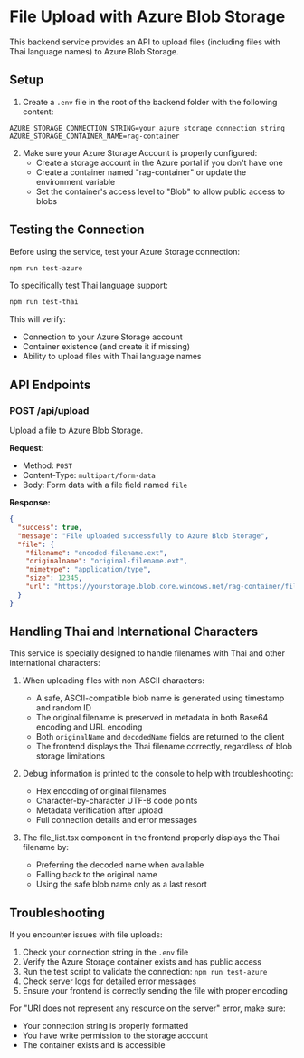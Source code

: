 # File Upload with Azure Blob Storage

This backend service provides an API to upload files (including files with Thai language names) to Azure Blob Storage.

## Setup

1. Create a `.env` file in the root of the backend folder with the following content:

```
AZURE_STORAGE_CONNECTION_STRING=your_azure_storage_connection_string
AZURE_STORAGE_CONTAINER_NAME=rag-container
```

2. Make sure your Azure Storage Account is properly configured:
   - Create a storage account in the Azure portal if you don't have one
   - Create a container named "rag-container" or update the environment variable
   - Set the container's access level to "Blob" to allow public access to blobs

## Testing the Connection

Before using the service, test your Azure Storage connection:

```bash
npm run test-azure
```

To specifically test Thai language support:

```bash
npm run test-thai
```

This will verify:
- Connection to your Azure Storage account
- Container existence (and create it if missing)
- Ability to upload files with Thai language names

## API Endpoints

### POST /api/upload

Upload a file to Azure Blob Storage.

**Request:**
- Method: `POST`
- Content-Type: `multipart/form-data`
- Body: Form data with a file field named `file`

**Response:**
```json
{
  "success": true,
  "message": "File uploaded successfully to Azure Blob Storage",
  "file": {
    "filename": "encoded-filename.ext",
    "originalname": "original-filename.ext",
    "mimetype": "application/type",
    "size": 12345,
    "url": "https://yourstorage.blob.core.windows.net/rag-container/filename"
  }
}
```

## Handling Thai and International Characters

This service is specially designed to handle filenames with Thai and other international characters:

1. When uploading files with non-ASCII characters:
   - A safe, ASCII-compatible blob name is generated using timestamp and random ID
   - The original filename is preserved in metadata in both Base64 encoding and URL encoding
   - Both `originalName` and `decodedName` fields are returned to the client
   - The frontend displays the Thai filename correctly, regardless of blob storage limitations

2. Debug information is printed to the console to help with troubleshooting:
   - Hex encoding of original filenames
   - Character-by-character UTF-8 code points
   - Metadata verification after upload
   - Full connection details and error messages

3. The file_list.tsx component in the frontend properly displays the Thai filename by:
   - Preferring the decoded name when available
   - Falling back to the original name
   - Using the safe blob name only as a last resort

## Troubleshooting

If you encounter issues with file uploads:

1. Check your connection string in the `.env` file
2. Verify the Azure Storage container exists and has public access
3. Run the test script to validate the connection: `npm run test-azure`
4. Check server logs for detailed error messages
5. Ensure your frontend is correctly sending the file with proper encoding

For "URI does not represent any resource on the server" error, make sure:
- Your connection string is properly formatted
- You have write permission to the storage account
- The container exists and is accessible
